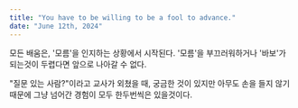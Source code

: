 ```yaml
---
title: "You have to be willing to be a fool to advance."
date: "June 12th, 2024"
---
```


모든 배움은, '모름'을 인지하는 상황에서 시작된다. '모름'을 부끄러워하거나 '바보'가 되는것이 두렵다면 앞으로 나아갈 수 없다. 

"질문 있는 사람?"이라고 교사가 외쳤을 때, 궁금한 것이 있지만 아무도 손을 들지 않기 때문에 그냥 넘어간 경험이 모두 한두번씩은 있을것이다.
